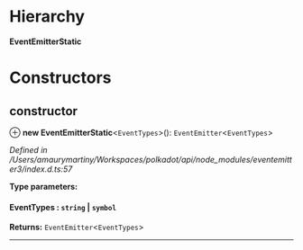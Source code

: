 

# Hierarchy

**EventEmitterStatic**

# Constructors

<a id="constructor"></a>

##  constructor

⊕ **new EventEmitterStatic**<`EventTypes`>(): `EventEmitter`<`EventTypes`>

*Defined in /Users/amaurymartiny/Workspaces/polkadot/api/node_modules/eventemitter3/index.d.ts:57*

**Type parameters:**

#### EventTypes :   `string` &#124; `symbol`

**Returns:** `EventEmitter`<`EventTypes`>

___

